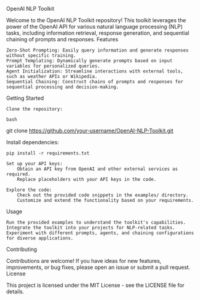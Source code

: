 OpenAI NLP Toolkit

Welcome to the OpenAI NLP Toolkit repository! This toolkit leverages the power of the OpenAI API for various natural language processing (NLP) tasks, including information retrieval, response generation, and sequential chaining of prompts and responses.
Features

    Zero-Shot Prompting: Easily query information and generate responses without specific training.
    Prompt Templating: Dynamically generate prompts based on input variables for personalized queries.
    Agent Initialization: Streamline interactions with external tools, such as weather APIs or Wikipedia.
    Sequential Chaining: Construct chains of prompts and responses for sequential processing and decision-making.

Getting Started

    Clone the repository:

    bash

git clone https://github.com/your-username/OpenAI-NLP-Toolkit.git

Install dependencies:

    pip install -r requirements.txt

    Set up your API keys:
        Obtain an API key from OpenAI and other external services as required.
        Replace placeholders with your API keys in the code.

    Explore the code:
        Check out the provided code snippets in the examples/ directory.
        Customize and extend the functionality based on your requirements.

Usage

    Run the provided examples to understand the toolkit's capabilities.
    Integrate the toolkit into your projects for NLP-related tasks.
    Experiment with different prompts, agents, and chaining configurations for diverse applications.

Contributing

Contributions are welcome! If you have ideas for new features, improvements, or bug fixes, please open an issue or submit a pull request.
License

This project is licensed under the MIT License - see the LICENSE file for details.
